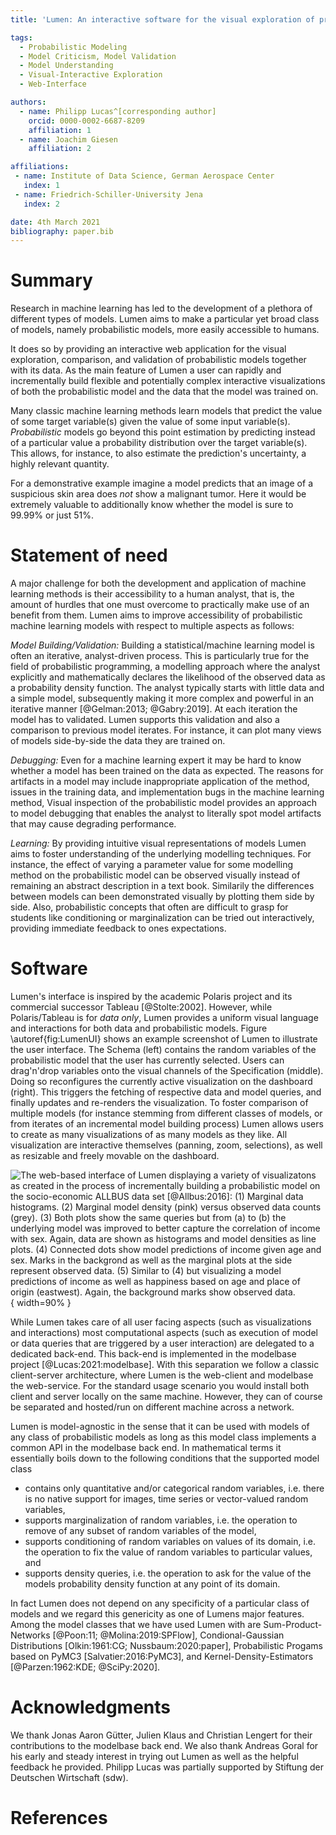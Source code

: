 ```yaml
---
title: 'Lumen: An interactive software for the visual exploration of probabilistic models together with data'

tags:  
  - Probabilistic Modeling
  - Model Criticism, Model Validation
  - Model Understanding  
  - Visual-Interactive Exploration
  - Web-Interface

authors:
  - name: Philipp Lucas^[corresponding author]
    orcid: 0000-0002-6687-8209
    affiliation: 1
  - name: Joachim Giesen
    affiliation: 2

affiliations:
 - name: Institute of Data Science, German Aerospace Center
   index: 1
 - name: Friedrich-Schiller-University Jena
   index: 2

date: 4th March 2021
bibliography: paper.bib
---
```


# Summary

[comment]: # (**introduction: say what it does: accessibility to humans for probabilistic models.**)

Research in machine learning has led to the development of a plethora of different types of models.
Lumen aims to make a particular yet broad class of models, namely probabilistic models, more easily accessible to humans. 

[comment]: # (**add one or two more sentences about what it provides**)

It does so by providing an interactive web application for the visual exploration, comparison, and validation of probabilistic models together with its data. 
As the main feature of Lumen a user can rapidly and incrementally build flexible and potentially complex interactive visualizations of both the probabilistic model and the data that the model was trained on. 

[comment]: # (**what is a probabilistic model? explain by comparison to classic ML**)

Many classic machine learning methods learn models that predict the value of some target variable(s) given the value of some input variable(s).
*Probabilistic* models go beyond this point estimation by predicting instead of a particular value a probability distribution over the target variable(s).
This allows, for instance, to also estimate the prediction's uncertainty, a highly relevant quantity.

[comment]: # (**make an example**)

For a demonstrative example imagine a model predicts that an image of a suspicious skin area does _not_ show a malignant tumor. Here it would be extremely valuable to additionally know whether the model is sure to 99.99% or just 51%.

[comment]: # (**accessibility as key challenge**)

# Statement of need

A major challenge for both the development and application of machine learning methods is their accessibility to a human analyst, that is, the amount of hurdles that one must overcome to practically make use of an benefit from them.
Lumen aims to improve accessibility of probabilistic machine learning models with respect to multiple aspects as follows:

_Model Building/Validation:_
Building a statistical/machine learning model is often an iterative, analyst-driven process.
This is particularly true for the field of probabilistic programming, a modelling approach where the analyst explicitly and mathematically declares the likelihood of the observed data as a probability density function. 
The analyst typically starts with little data and a simple model, subsequently making it more complex and powerful in an iterative manner [@Gelman:2013; @Gabry:2019].
At each iteration the model has to validated.
Lumen supports this validation and also a comparison to previous model iterates. For instance, it can plot many views of models side-by-side the data they are trained on.

_Debugging:_
Even for a machine learning expert it may be hard to know whether a model has been trained on the data as expected.
The reasons for artifacts in a model may include inappropriate application of the method, issues in the training data, and implementation bugs in the machine learning method, 
Visual inspection of the probabilistic model provides an approach to model debugging that enables the analyst to literally spot model artifacts that may cause degrading performance.

_Learning:_
By providing intuitive visual representations of models Lumen aims to foster understanding of the underlying modelling techniques. 
For instance, the effect of varying a parameter value for some modelling method on the probabilistic model can be observed visually instead of remaining an abstract description in a text book. 
Similarily the differences between models can been demonstrated visually by plotting them side by side.
Also, probabilistic concepts that often are difficult to grasp for students like conditioning or marginalization can be tried out interactively, providing immediate feedback to ones expectations.

# Software

[comment]: # (**Interface**)

Lumen's interface is inspired by the academic Polaris project and its commercial successor Tableau [@Stolte:2002]. 
However, while Polaris/Tableau is for _data only_, Lumen provides a uniform visual language and interactions for both data and probabilistic models.
Figure \autoref{fig:LumenUI} shows an example screenshot of Lumen to illustrate the user interface. 
The Schema (left) contains the random variables of the probabilistic model that the user has currently selected.
Users can drag'n'drop variables onto the visual channels of the Specification (middle).
Doing so reconfigures the currently active visualization on the dashboard (right).
This triggers the fetching of respective data and model queries, and finally updates and re-renders the visualization.
To foster comparison of multiple models (for instance stemming from different classes of models, or from iterates of an incremental model building process) Lumen allows users to create as many visualizations of as many models as they like.
All visualization are interactive themselves (panning, zoom, selections), as well as resizable and freely movable on the dashboard.

![The web-based interface of Lumen displaying a variety of visualizatons as created in the process of incrementally building a probabilistic model on the socio-economic ALLBUS data set [@Allbus:2016]: 
(1) Marginal data histograms. 
(2) Marginal model density (pink) versus observed data counts (grey). 
(3) Both plots show the same queries but from (a) to (b) the underlying model was improved to better capture the correlation of `income` with `sex`.
Again, data are shown as histograms and model densities as line plots. 
(4) Connected dots show model predictions of `income` given `age` and `sex`.
Marks in the backgrond as well as the marginal plots at the side represent observed data.
(5) Similar to (4) but visualizing a model predictions of `income` as well as `happiness` based on `age` and place of origin (`eastwest`). 
Again, the background marks show observed data.](example.png){ width=90% }

[comment]: # (**Architecture**)

While Lumen takes care of all user facing aspects (such as visualizations and interactions) most computational aspects (such as execution of model or data queries that are triggered by a user interaction) are delegated to a dedicated back-end.
This back-end is implemented in the modelbase project [@Lucas:2021:modelbase].
With this separation we follow a classic client-server architecture, where Lumen is the web-client and modelbase the web-service.
For the standard usage scenario you would install both client and server locally on the same machine. 
However, they can of course be separated and hosted/run on different machine across a network.

[comment]: # (**Supported classes of probabilistic models**)

Lumen is model-agnostic in the sense that it can be used with models of any class of probabilistic models as long as this model class implements a common API in the modelbase back end. 
In mathematical terms it essentially boils down to the following conditions that the supported model class 

 * contains only quantitative and/or categorical random variables, i.e. there is no native support for images, time series or vector-valued random variables, 
 * supports marginalization of random variables, i.e. the operation to remove of any subset of random variables of the model, 
 * supports conditioning of random variables on values of its domain, i.e. the operation to fix the value of random variables to particular values, and
 * supports density queries, i.e. the operation to ask for the value of the models probability density function at any point of its domain.

In fact Lumen does not depend on any specificity of a particular class of models and we regard this genericity as one of Lumens major features. 
Among the model classes that we have used Lumen with are Sum-Product-Networks [@Poon:11; @Molina:2019:SPFlow], Condional-Gaussian Distributions [Olkin:1961:CG; Nussbaum:2020:paper], Probabilistic Progams based on PyMC3 [Salvatier:2016:PyMC3], and Kernel-Density-Estimators [@Parzen:1962:KDE; @SciPy:2020].

# Acknowledgments

We thank Jonas Aaron Gütter, Julien Klaus and Christian Lengert for their contributions to the modelbase back end.
We also thank Andreas Goral for his early and steady interest in trying out Lumen as well as the helpful feedback he provided.
Philipp Lucas was partially supported by Stiftung der Deutschen Wirtschaft (sdw). 

# References
